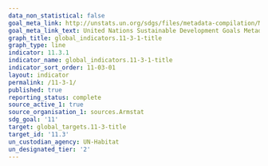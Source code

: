 ```yaml
---
data_non_statistical: false
goal_meta_link: http://unstats.un.org/sdgs/files/metadata-compilation/Metadata-Goal-11.pdf
goal_meta_link_text: United Nations Sustainable Development Goals Metadata (pdf 2066kB)
graph_title: global_indicators.11-3-1-title
graph_type: line
indicator: 11.3.1
indicator_name: global_indicators.11-3-1-title
indicator_sort_order: 11-03-01
layout: indicator
permalink: /11-3-1/
published: true
reporting_status: complete
source_active_1: true
source_organisation_1: sources.Armstat
sdg_goal: '11'
target: global_targets.11-3-title
target_id: '11.3'
un_custodian_agency: UN-Habitat
un_designated_tier: '2'
---
```


